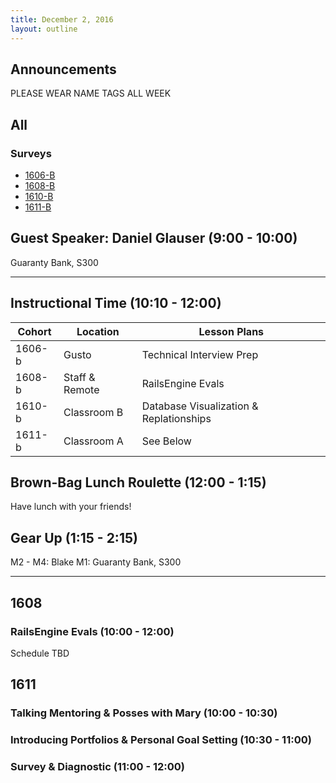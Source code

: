 ```yaml
---
title: December 2, 2016
layout: outline
---
```



## Announcements

PLEASE WEAR NAME TAGS ALL WEEK

## All

### Surveys
* [1606-B]()
* [1608-B]()
* [1610-B]()
* [1611-B]()

## Guest Speaker: Daniel Glauser (9:00 - 10:00)

Guaranty Bank, S300

***

## Instructional Time (10:10 - 12:00)

| Cohort | Location | Lesson Plans |
| ------ | -------- | ------------ |
| 1606-b | Gusto | Technical Interview Prep |
| 1608-b | Staff & Remote | RailsEngine Evals |
| 1610-b | Classroom B | Database Visualization & Replationships |
| 1611-b | Classroom A | See Below |

## Brown-Bag Lunch Roulette (12:00 - 1:15)

Have lunch with your friends!

## Gear Up (1:15 - 2:15)

M2 - M4: Blake
M1: Guaranty Bank, S300

***

## 1608

### RailsEngine Evals (10:00 - 12:00)

Schedule TBD

## 1611

### Talking Mentoring & Posses with Mary (10:00 - 10:30)

### Introducing Portfolios & Personal Goal Setting (10:30 - 11:00)

### Survey & Diagnostic (11:00 - 12:00)
